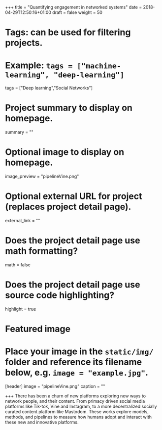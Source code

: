 +++
title = "Quantifying engagement in networked systems"
date = 2018-04-29T12:50:16+01:00
draft = false
weight = 50
# Tags: can be used for filtering projects.
# Example: `tags = ["machine-learning", "deep-learning"]`
tags = ["Deep learning","Social Networks"]

# Project summary to display on homepage.
summary = ""

# Optional image to display on homepage.
image_preview = "pipelineVine.png"

# Optional external URL for project (replaces project detail page).
external_link = ""
	
# Does the project detail page use math formatting?
math = false

# Does the project detail page use source code highlighting?
highlight = true

# Featured image
# Place your image in the `static/img/` folder and reference its filename below, e.g. `image = "example.jpg"`.
[header]
image = "pipelineVine.png"
caption = ""

+++
There has been a churn of new platforms exploring new ways to network people, and their content. From primacy driven social media platforms like Tik-tok, Vine and Instagram, to a more decentralized socially curated content platform like Mastodom. These works explore models, methods, and pipelines to measure how humans adopt and interact with these new and innovative platforms.